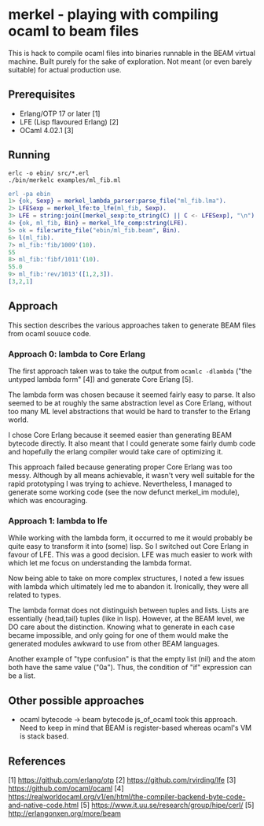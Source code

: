 # merkel - playing with compiling ocaml to beam files

This is hack to compile ocaml files into binaries runnable in the BEAM
virtual machine. Built purely for the sake of exploration. Not meant (or
even barely suitable) for actual production use.

## Prerequisites
* Erlang/OTP 17 or later [1]
* LFE (Lisp flavoured Erlang) [2]
* OCaml 4.02.1 [3]


## Running
```
erlc -o ebin/ src/*.erl
./bin/merkelc examples/ml_fib.ml
```
```erlang
erl -pa ebin
1> {ok, Sexp} = merkel_lambda_parser:parse_file("ml_fib.lma").
2> LFESexp = merkel_lfe:to_lfe(ml_fib, Sexp).
3> LFE = string:join([merkel_sexp:to_string(C) || C <- LFESexp], "\n").
4> {ok, ml_fib, Bin} = merkel_lfe_comp:string(LFE).
5> ok = file:write_file("ebin/ml_fib.beam", Bin).
6> l(ml_fib).
7> ml_fib:'fib/1009'(10).
55
8> ml_fib:'fibf/1011'(10).
55.0
9> ml_fib:'rev/1013'([1,2,3]).
[3,2,1]
```

## Approach
This section describes the various approaches taken to generate BEAM files from
ocaml souuce code.

### Approach 0: lambda to Core Erlang
The first approach taken was to take the output from `ocamlc -dlambda`
("the untyped lambda form" [4]) and generate Core Erlang [5].

The lambda form was chosen because it seemed fairly easy to parse. It also seemed
to be at roughly the same abstraction level as Core Erlang, without too many
ML level abstractions that would be hard to transfer to the Erlang world.

I chose Core Erlang because it seemed easier than generating BEAM bytecode directly.
It also meant that I could generate some fairly dumb code and hopefully the erlang
compiler would take care of optimizing it.

This approach failed because generating proper Core Erlang was too messy.
Although by all means achievable, it wasn't very well suitable for the rapid
prototyping I was trying to achieve. Nevertheless, I managed to generate some
working code (see the now defunct merkel_im module), which was encouraging.

### Approach 1: lambda to lfe
While working with the lambda form, it occurred to me it would probably be quite easy
to transform it into (some) lisp. So I switched out Core Erlang in favour of LFE. This
was a good decision. LFE was much easier to work with which let me focus on understanding
the lambda format.

Now being able to take on more complex structures, I noted a few issues with lambda
which ultimately led me to abandon it. Ironically, they were all related to types.

The lambda format does not distinguish between tuples and lists. Lists are essentially
{head,tail} tuples (like in lisp). However, at the BEAM level, we DO care about the
distinction. Knowing what to generate in each case became impossible, and only going
for one of them would make the generated modules awkward to use from other BEAM
languages.

Another example of "type confusion" is that the empty list (nil) and the atom
both have the same value ("0a"). Thus, the condition of "if" expression can be a list.

## Other possible approaches
* ocaml bytecode -> beam bytecode
  js_of_ocaml took this approach. Need to keep in mind that BEAM is register-based whereas
  ocaml's VM is stack based.

## References
[1] https://github.com/erlang/otp
[2] https://github.com/rvirding/lfe
[3] https://github.com/ocaml/ocaml
[4] https://realworldocaml.org/v1/en/html/the-compiler-backend-byte-code-and-native-code.html
[5] https://www.it.uu.se/research/group/hipe/cerl/
[5] http://erlangonxen.org/more/beam
